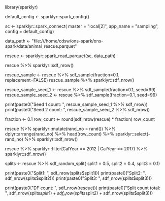 
library(sparklyr)

default_config <- sparklyr::spark_config()

sc <- sparklyr::spark_connect(
    master = "local[2]",
    app_name = "sampling",
    config = default_config)

data_path <- "file:///home/cdsw/ons-spark/ons-spark/data/animal_rescue.parquet"

rescue <- sparklyr::spark_read_parquet(sc, data_path)

rescue %>% sparklyr::sdf_nrow()

rescue_sample <- rescue %>% sdf_sample(fraction=0.1, replacement=FALSE)
rescue_sample %>% sparklyr::sdf_nrow()


rescue_sample_seed_1 <- rescue %>% sdf_sample(fraction=0.1, seed=99)
rescue_sample_seed_2 <- rescue %>% sdf_sample(fraction=0.1, seed=99)

print(paste0("Seed 1 count: ", rescue_sample_seed_1 %>% sdf_nrow))
print(paste0("Seed 2 count: ", rescue_sample_seed_2 %>% sdf_nrow))

fraction <- 0.1
row_count <- round(sdf_nrow(rescue) * fraction)
row_count

rescue %>%
    sparklyr::mutate(rand_no = rand()) %>%
    dplyr::arrange(rand_no) %>%
    head(row_count) %>%
    sparklyr::select(-rand_no) %>%
    sparklyr::sdf_nrow()

rescue %>%
    sparklyr::filter(CalYear == 2012 | CalYear == 2017) %>%
    sparklyr::sdf_nrow()

splits <- rescue %>% sdf_random_split(
    split1 = 0.5,
    split2 = 0.4,
    split3 = 0.1)

print(paste0("Split1: ", sdf_nrow(splits$split1)))
print(paste0("Split2: ", sdf_nrow(splits$split2)))
print(paste0("Split3: ", sdf_nrow(splits$split3)))

print(paste0("DF count: ", sdf_nrow(rescue)))
print(paste0("Split count total: ", sdf_nrow(splits$split1) +
             sdf_nrow(splits$split2) + sdf_nrow(splits$split3)))
